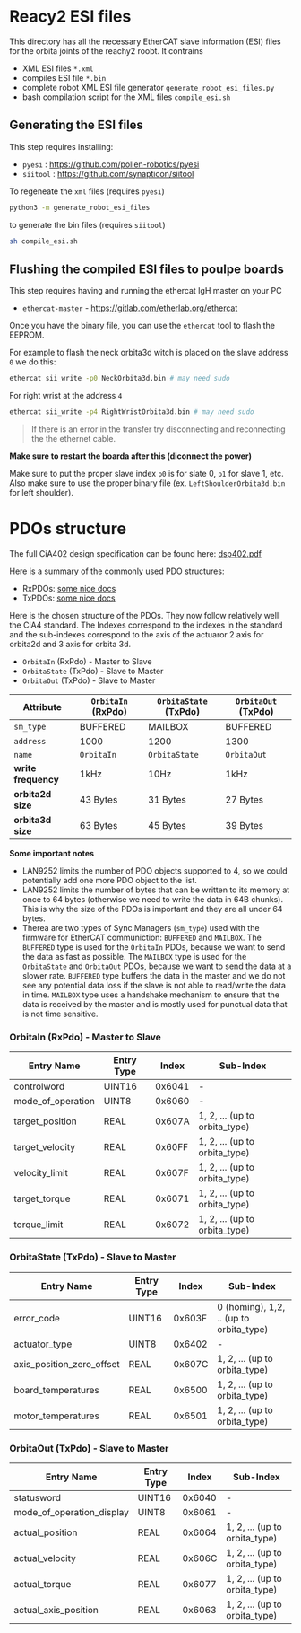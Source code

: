 # Reacy2 ESI files

This directory has all the necessary EtherCAT slave information (ESI) files for the orbita joints of the reachy2 roobt. 
It contrains
- XML ESI files `*.xml`
- compiles ESI file `*.bin`
- complete robot XML ESI file generator `generate_robot_esi_files.py`
- bash compilation script for the XML files `compile_esi.sh`

## Generating the ESI files 

This step requires installing: 
- `pyesi` : https://github.com/pollen-robotics/pyesi
- `siitool` : https://github.com/synapticon/siitool

To regeneate the `xml` files  (requires `pyesi`)
```bash
python3 -m generate_robot_esi_files
```

to generate the bin files (requires `siitool`)
```bash
sh compile_esi.sh
```

## Flushing the compiled ESI files to poulpe boards

This step requires having and running the ethercat IgH master on your PC
- `ethercat-master` - https://gitlab.com/etherlab.org/ethercat

Once you have the binary file, you can use the `ethercat` tool to flash the EEPROM. 

For example to flash the neck orbita3d witch is placed on the slave address `0` we do this:

```bash
ethercat sii_write -p0 NeckOrbita3d.bin # may need sudo
```
For right wrist at the address `4`
```bash
ethercat sii_write -p4 RightWristOrbita3d.bin # may need sudo
```

> If there is an error in the transfer try disconnecting and reconnecting the the ethernet cable.


**Make sure to restart the boarda after this (diconnect the power)**

Make sure to put the proper slave index `p0` is for slate 0, `p1` for slave 1, etc.
Also make sure to use the proper binary file (ex. `LeftShoulderOrbita3d.bin` for left shoulder).

# 
# PDOs structure

The full CiA402 design specification can be found here: [dsp402.pdf](../../docs/images/dsp402.pdf)

Here is a summary of the commonly used PDO structures:
- RxPDOs: [some nice docs](https://doc.synapticon.com/node/sw5.1/object_dict/pdo/rxpdo.html)
- TxPDOs: [some nice docs](https://doc.synapticon.com/node/sw5.1/object_dict/pdo/txpdo.html?tocpath=Software%20Reference%205.1%7CProcess%20Data%20Objects%20(PDO)%7C_____2)

Here is the chosen structure of the PDOs. They now follow relatively well the CiA4 standard. 
The Indexes correspond to the indexes in the standard and the sub-indexes correspond to the axis of the actuaror 2 axis for orbita2d and 3 axis for orbita 3d.

- `OrbitaIn` (RxPdo) - Master to Slave
- `OrbitaState` (TxPdo) - Slave to Master
- `OrbitaOut` (TxPdo) - Slave to Master



| Attribute | `OrbitaIn` (RxPdo) | `OrbitaState` (TxPdo) | `OrbitaOut` (TxPdo)
| --- | --- | --- | --- |
| `sm_type` | BUFFERED | MAILBOX |  BUFFERED |
| `address` | 1000 | 1200 | 1300 | 
| `name` | `OrbitaIn` |  `OrbitaState` |  `OrbitaOut` |
| **write frequency** | 1kHz | 10Hz |  1kHz |
| **orbita2d size** | 43 Bytes | 31 Bytes | 27 Bytes |
| **orbita3d size** | 63 Bytes | 45 Bytes | 39 Bytes |

**Some important notes** 
- LAN9252 limits the number of PDO objects supported to 4, so we could potentially add one more PDO object to the list.
- LAN9252 limits the number of bytes that can be written to its memory at once to 64 bytes (otherwise we need to write the data in 64B chunks). This is why the size of the PDOs is important and they are all under 64 bytes.
- Therea are two types of Sync Managers (`sm_type`) used with the firmware for EtherCAT communiction: `BUFFERED` and `MAILBOX`. The `BUFFERED` type is used for the `OrbitaIn` PDOs, because we want to send the data as fast as possible. The `MAILBOX` type is used for the `OrbitaState` and `OrbitaOut` PDOs, because we want to send the data at a slower rate. `BUFFERED` type buffers the data in the master and we do not see any potential data loss if the slave is not able to read/write the data in time. 
`MAILBOX` type uses a handshake mechanism to ensure that the data is received by the master and is mostly used for punctual data that is not time sensitive.

### OrbitaIn (RxPdo)  - Master to Slave

| Entry Name | Entry Type | Index | Sub-Index | 
| --- | --- | --- | --- |
| controlword | UINT16 | 0x6041 | - |
| mode_of_operation | UINT8 | 0x6060 | - |
| target_position | REAL | 0x607A | 1, 2, ... (up to orbita_type) |
| target_velocity | REAL | 0x60FF | 1, 2, ... (up to orbita_type) |
| velocity_limit | REAL | 0x607F | 1, 2, ... (up to orbita_type) |
| target_torque | REAL | 0x6071 | 1, 2, ... (up to orbita_type) |
| torque_limit | REAL | 0x6072 | 1, 2, ... (up to orbita_type) |

### OrbitaState (TxPdo)  - Slave to Master

| Entry Name | Entry Type | Index | Sub-Index |
| --- | --- | --- | --- |
| error_code | UINT16 | 0x603F | 0 (homing), 1,2, .. (up to orbita_type) |
| actuator_type | UINT8 | 0x6402 | - |
| axis_position_zero_offset | REAL | 0x607C | 1, 2, ... (up to orbita_type) |
| board_temperatures | REAL | 0x6500 | 1, 2, ... (up to orbita_type) |
| motor_temperatures | REAL | 0x6501 | 1, 2, ... (up to orbita_type) |

### OrbitaOut (TxPdo) - Slave to Master



| Entry Name | Entry Type | Index | Sub-Index |
| --- | --- | --- | --- |
| statusword | UINT16 | 0x6040 | - |
| mode_of_operation_display | UINT8 | 0x6061 | - |
| actual_position | REAL | 0x6064 | 1, 2, ... (up to orbita_type) |
| actual_velocity | REAL | 0x606C | 1, 2, ... (up to orbita_type) |
| actual_torque | REAL | 0x6077 | 1, 2, ... (up to orbita_type) |
| actual_axis_position | REAL | 0x6063 | 1, 2, ... (up to orbita_type) |
